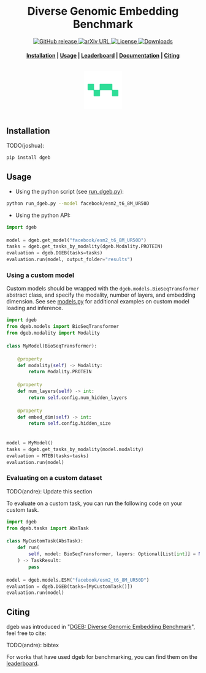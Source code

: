 <h1 align="center">Diverse Genomic Embedding Benchmark</h1>

<p align="center">
    <a href="https://github.com/tattabio/dgeb/releases">
        <img alt="GitHub release" src="https://img.shields.io/github/v/release/tattabio/dgeb.svg">
    </a>
    <a href="">
        <img alt="arXiv URL" src="">
    </a>
    <a href="https://github.com/tattabio/dgeb/blob/main/LICENSE">
        <img alt="License" src="https://img.shields.io/github/license/tattabio/dgeb.svg">
    </a>
    <a href="https://pepy.tech/project/dgeb">
        <img alt="Downloads" src="https://static.pepy.tech/personalized-badge/dgeb?period=total&units=international_system&left_color=grey&right_color=orange&left_text=Downloads">
    </a>
</p>

<h4 align="center">
    <p>
        <a href="#installation">Installation</a> |
        <a href="#usage">Usage</a> |
        <a href="https://huggingface.co/spaces/dgeb">Leaderboard</a> |
        <a href="#documentation">Documentation</a> |
        <a href="#citing">Citing</a>
    <p>
</h4>

<h3 align="center">
    <a href="https://huggingface.co/spaces/dgeb"><img style="float: middle; padding: 10px 10px 10px 10px;" width="100" height="100" src="./docs/images/tatta_logo.png" /></a>
</h3>

## Installation

TODO(joshua):

```bash
pip install dgeb
```

## Usage

- Using the python script (see [run_dgeb.py](https://github.com/tattabio/dgeb/blob/main/run_dgeb.py)):

```bash
python run_dgeb.py --model facebook/esm2_t6_8M_UR50D
```

- Using the python API:

```py
import dgeb

model = dgeb.get_model("facebook/esm2_t6_8M_UR50D")
tasks = dgeb.get_tasks_by_modality(dgeb.Modality.PROTEIN)
evaluation = dgeb.DGEB(tasks=tasks)
evaluation.run(model, output_folder="results")
```

### Using a custom model

Custom models should be wrapped with the `dgeb.models.BioSeqTransformer` abstract class, and specify the modality, number of layers, and embedding dimension. See see [models.py](https://github.com/tattabio/dgeb/blob/main/dgeb/models.py) for additional examples on custom model loading and inference.

```python
import dgeb
from dgeb.models import BioSeqTransformer
from dgeb.modality import Modality

class MyModel(BioSeqTransformer):

    @property
    def modality(self) -> Modality:
        return Modality.PROTEIN

    @property
    def num_layers(self) -> int:
        return self.config.num_hidden_layers

    @property
    def embed_dim(self) -> int:
        return self.config.hidden_size


model = MyModel()
tasks = dgeb.get_tasks_by_modality(model.modality)
evaluation = MTEB(tasks=tasks)
evaluation.run(model)
```

### Evaluating on a custom dataset

TODO(andre): Update this section

To evaluate on a custom task, you can run the following code on your custom task.

```python
import dgeb
from dgeb.tasks import AbsTask

class MyCustomTask(AbsTask):
    def run(
        self, model: BioSeqTransformer, layers: Optional[List[int]] = None
    ) -> TaskResult:
        pass

model = dgeb.models.ESM("facebook/esm2_t6_8M_UR50D")
evaluation = dgeb.DGEB(tasks=[MyCustomTask()])
evaluation.run(model)
```

</details>

## Citing

dgeb was introduced in "[DGEB: Diverse Genomic Embedding Benchmark]()", feel free to cite:

TODO(andre): bibtex

For works that have used dgeb for benchmarking, you can find them on the [leaderboard](https://huggingface.co/spaces/tattabio/DGEB/leaderboard).

